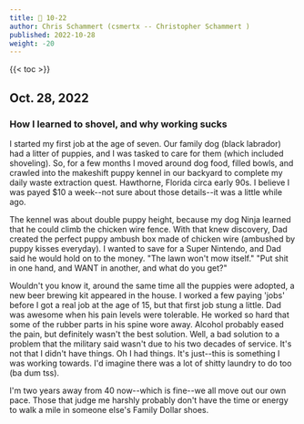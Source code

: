```yaml
---
title: 📁 10-22
author: Chris Schammert (csmertx -- Christopher Schammert )
published: 2022-10-28
weight: -20
---
```


<!--more-->

{{< toc >}}

## Oct. 28, 2022
### How I learned to shovel, and why working sucks 

I started my first job at the age of seven. Our family dog (black labrador) had a litter of puppies, and I was tasked to care for them (which included shoveling). So, for a few months I moved around dog food, filled bowls, and crawled into the makeshift puppy kennel in our backyard to complete my daily waste extraction quest. Hawthorne, Florida circa early 90s. I believe I was payed $10 a week--not sure about those details--it was a little while ago.

The kennel was about double puppy height, because my dog Ninja learned that he could climb the chicken wire fence.  With that knew discovery, Dad created the perfect puppy ambush box made of chicken wire (ambushed by puppy kisses everyday). I wanted to save for a Super Nintendo, and Dad said he would hold on to the money. "The lawn won't mow itself." "Put shit in one hand, and WANT in another, and what do you get?"

Wouldn't you know it, around the same time all the puppies were adopted, a new beer brewing kit appeared in the house. I worked a few paying 'jobs' before I got a real job at the age of 15, but that first job stung a little. Dad was awesome when his pain levels were tolerable. He worked so hard that some of the rubber parts in his spine wore away. Alcohol probably eased the pain, but definitely wasn't the best solution. Well, a bad solution to a problem that the military said wasn't due to his two decades of service. It's not that I didn't have things. Oh I had things. It's just--this is something I was working towards. I'd imagine there was a lot of shitty laundry to do too (ba dum tss).

I'm two years away from 40 now--which is fine--we all move out our own pace. Those that judge me harshly probably don't have the time or energy to walk a mile in someone else's Family Dollar shoes.
